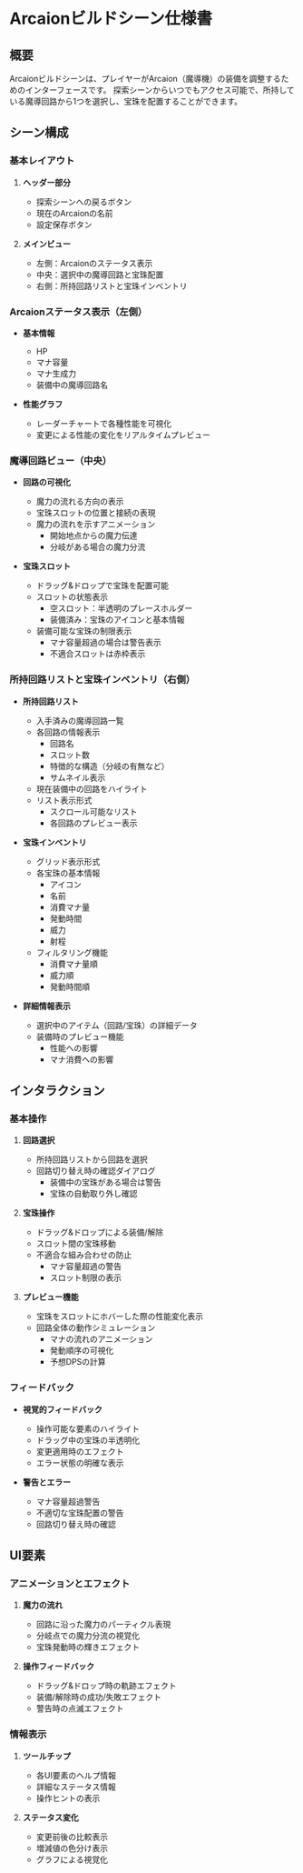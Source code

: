 # Arcaionビルドシーン仕様書

## 概要

Arcaionビルドシーンは、プレイヤーがArcaion（魔導機）の装備を調整するためのインターフェースです。
探索シーンからいつでもアクセス可能で、所持している魔導回路から1つを選択し、宝珠を配置することができます。

## シーン構成

### 基本レイアウト

1. **ヘッダー部分**
   - 探索シーンへの戻るボタン
   - 現在のArcaionの名前
   - 設定保存ボタン

2. **メインビュー**
   - 左側：Arcaionのステータス表示
   - 中央：選択中の魔導回路と宝珠配置
   - 右側：所持回路リストと宝珠インベントリ

### Arcaionステータス表示（左側）

- **基本情報**
  - HP
  - マナ容量
  - マナ生成力
  - 装備中の魔導回路名

- **性能グラフ**
  - レーダーチャートで各種性能を可視化
  - 変更による性能の変化をリアルタイムプレビュー

### 魔導回路ビュー（中央）

- **回路の可視化**
  - 魔力の流れる方向の表示
  - 宝珠スロットの位置と接続の表現
  - 魔力の流れを示すアニメーション
    - 開始地点からの魔力伝達
    - 分岐がある場合の魔力分流

- **宝珠スロット**
  - ドラッグ&ドロップで宝珠を配置可能
  - スロットの状態表示
    - 空スロット：半透明のプレースホルダー
    - 装備済み：宝珠のアイコンと基本情報
  - 装備可能な宝珠の制限表示
    - マナ容量超過の場合は警告表示
    - 不適合スロットは赤枠表示

### 所持回路リストと宝珠インベントリ（右側）

- **所持回路リスト**
  - 入手済みの魔導回路一覧
  - 各回路の情報表示
    - 回路名
    - スロット数
    - 特徴的な構造（分岐の有無など）
    - サムネイル表示
  - 現在装備中の回路をハイライト
  - リスト表示形式
    - スクロール可能なリスト
    - 各回路のプレビュー表示

- **宝珠インベントリ**
  - グリッド表示形式
  - 各宝珠の基本情報
    - アイコン
    - 名前
    - 消費マナ量
    - 発動時間
    - 威力
    - 射程
  - フィルタリング機能
    - 消費マナ量順
    - 威力順
    - 発動時間順

- **詳細情報表示**
  - 選択中のアイテム（回路/宝珠）の詳細データ
  - 装備時のプレビュー機能
    - 性能への影響
    - マナ消費への影響

## インタラクション

### 基本操作

1. **回路選択**
   - 所持回路リストから回路を選択
   - 回路切り替え時の確認ダイアログ
     - 装備中の宝珠がある場合は警告
     - 宝珠の自動取り外し確認

2. **宝珠操作**
   - ドラッグ&ドロップによる装備/解除
   - スロット間の宝珠移動
   - 不適合な組み合わせの防止
     - マナ容量超過の警告
     - スロット制限の表示

3. **プレビュー機能**
   - 宝珠をスロットにホバーした際の性能変化表示
   - 回路全体の動作シミュレーション
     - マナの流れのアニメーション
     - 発動順序の可視化
     - 予想DPSの計算

### フィードバック

- **視覚的フィードバック**
  - 操作可能な要素のハイライト
  - ドラッグ中の宝珠の半透明化
  - 変更適用時のエフェクト
  - エラー状態の明確な表示

- **警告とエラー**
  - マナ容量超過警告
  - 不適切な宝珠配置の警告
  - 回路切り替え時の確認

## UI要素

### アニメーションとエフェクト

1. **魔力の流れ**
   - 回路に沿った魔力のパーティクル表現
   - 分岐点での魔力分流の視覚化
   - 宝珠発動時の輝きエフェクト

2. **操作フィードバック**
   - ドラッグ&ドロップ時の軌跡エフェクト
   - 装備/解除時の成功/失敗エフェクト
   - 警告時の点滅エフェクト

### 情報表示

1. **ツールチップ**
   - 各UI要素のヘルプ情報
   - 詳細なステータス情報
   - 操作ヒントの表示

2. **ステータス変化**
   - 変更前後の比較表示
   - 増減値の色分け表示
   - グラフによる視覚化